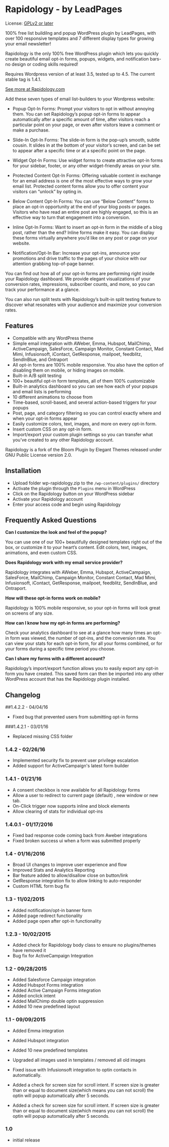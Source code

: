# Rapidology - by LeadPages

License: [GPLv2 or later](http://www.gnu.org/licenses/gpl-2.0.html)

100% free list buildilng and popup WordPress plugin by LeadPages, with
over 100 responsive templates and 7 different display types for growing
your email newsletter!

Rapidology is the only 100% free WordPress plugin which lets you
quickly create beautiful email opt-in forms, popups, widgets, and
notification bars-no design or coding skills required!

Requires Wordpress version of at least 3.5, tested up to 4.5. The
current stable tag is 1.4.1.

[See more at Rapidology.com](http://www.rapidology.com/)

Add these seven types of email list-builders to your Wordpress website:

*	Popup Opt-In Forms: Prompt your visitors to opt in without annoying them. You can set Rapidology’s popup opt-in forms to appear automatically after a specific amount of time, after visitors reach a particular point on your page, or even after visitors leave a comment or make a purchase.

*	Slide-In Opt-In Forms: The slide-in form is the pop-up’s smooth, subtle cousin. It slides in at the bottom of your visitor’s screen, and can be set to appear after a specific time or at a specific point on the page.

*	Widget Opt-In Forms: Use widget forms to create attractive opt-in forms for your sidebar, footer, or any other widget-friendly areas on your site.

*	Protected Content Opt-In Forms: Offering valuable content in exchange for an email address is one of the most effective ways to grow your email list. Protected content forms allow you to offer content your visitors can “unlock” by opting in.

*	Below Content Opt-In Forms: You can use “Below Content” forms to place an opt-in opportunity at the end of your blog posts or pages. Visitors who have read an entire post are highly engaged, so this is an effective way to turn that engagement into a conversion.

*	Inline Opt-In Forms: Want to insert an opt-in form in the middle of a blog post, rather than the end? Inline forms make it easy. You can display these forms virtually anywhere you’d like on any post or page on your website.

*	Notification/Opt-In Bar:  Increase your opt-ins, announce your promotions and drive traffic to the pages of your choice with our attention grabbing top-of-page banner.  

You can find out how all of your opt-in forms are performing right inside your Rapidology dashboard. We provide elegant visualizations of your conversion rates, impressions, subscriber counts, and more, so you can track your performance at a glance.

You can also run split tests with Rapidology’s built-in split testing feature to discover what resonates with your audience and maximize your conversion rates.

## Features

*	Compatible with any WordPress theme
*	Simple email integration with AWeber, Emma, Hubspot, MailChimp, ActiveCampaign, SalesForce, Campaign Monitor, Constant Contact, Mad Mimi, Infusionsoft, iContact, GetResponse, mailpoet, feedblitz, SendInBlue, and Ontraport
*	All opt-in forms are 100% mobile responsive. You also have the option of disabling them on mobile, or hiding images on mobile.
*	Built-in A/B split testing
*	100+ beautiful opt-in form templates, all of them 100% customizable
*	Built-in analytics dashboard so you can see how each of your popups and email lists is performing
*	10 different animations to choose from
*	Time-based, scroll-based, and several action-based triggers for your popups
*	Post, page, and category filtering so you can control exactly where and when your opt-in forms appear
*	Easily customize colors, text, images, and more on every opt-in form.
*	Insert custom CSS on any opt-in form.
*	Import/export your custom plugin settings so you can transfer what you’ve created to any other Rapidology account.

Rapidology is a fork of the Bloom Plugin by Elegant Themes released under GNU Public License version 2.0.

## Installation

*	Upload folder wp-rapidology.zip to the `/wp-content/plugins/` directory
*	Activate the plugin through the `Plugins` menu in WordPress
*	Click on the Rapidology button on your WordPress sidebar
*	Activate your Rapidology account
*	Enter your access code and begin using Rapidology

## Frequently Asked Questions

**Can I customize the look and feel of the popup?**

You can use one of our 100+ beautifully designed templates right out of the box, or customize it to your heart’s content. Edit colors, text, images, animations, and even custom CSS.

**Does Rapidology work with my email service provider?**

Rapidology integrates with AWeber, Emma, Hubspot, ActiveCampaign, SalesForce, MailChimp, Campaign Monitor, Constant Contact, Mad Mimi, Infusionsoft, iContact, GetResponse, mailpoet, feedblitz, SendInBlue, and Ontraport.

**How will these opt-in forms work on mobile?**

Rapidology is 100% mobile responsive, so your opt-in forms will look great on screens of any size.

**How can I know how my opt-in forms are performing?**

Check your analytics dashboard to see at a glance how many times an opt-in form was viewed, the number of opt-ins, and the conversion rate. You can view your stats for each opt-in form, for all your forms combined, or for your forms during a specific time period you choose.

**Can I share my forms with a different account?**

Rapidology’s import/export function allows you to easily export any opt-in form you have created. This saved form can then be imported into any other WordPress account that has the Rapidology plugin installed.

## Changelog
##1.4.2.2 - 04/04/16
* Fixed bug that prevented users from submitting opt-in forms

###1.4.2.1 - 03/01/16
* Replaced missing CSS folder

### 1.4.2 - 02/26/16
* Implemented security fix to prevent user privilege escalation
* Added support for ActiveCampaign's latest form builder

### 1.4.1 - 01/21/16
*	A consent checkbox is now available for all Rapidology forms
*   Allow a user to redirect to current page (default) , new window or new tab.
*   On-Click trigger now supports inline and block elements
*	Allow clearing of stats for individual opt-ins

### 1.4.0.1 - 01/17/2016
*	Fixed bad response code coming back from Aweber integrations
*	Fixed broken success ui when a form was submitted properly


### 1.4 - 01/16/2016
*	Broad UI changes to improve user experience and flow
*	Improved Stats and Analytics Reporting
* 	Bar feature added to allow/disallow close on button/link
* 	GetResponse integration fix to allow linking to auto-responder
* 	Custom HTML form bug fix

### 1.3 - 11/02/2015
*	Added notification/opt-in banner form
*	Added page redirect functionality
* 	Added page open after opt-in functionality

### 1.2.3 - 10/02/2015
*	Added check for Rapidology body class to ensure no plugins/themes have removed it
*	Bug fix for ActiveCampaign Integration

### 1.2 - 09/28/2015
*	Added Salesforce Campaign integration
*	Added Hubspot Forms integration
*	Added Active Campaign Forms integration
*	Added onclick intent
*	Added MailChimp double optin suppression
*	Added 10 new predefined layout

### 1.1 - 09/09/2015
*    Added Emma integration
*    Added Hubspot integration
*    Added 10 new predefined templates
*    Upgraded all images used in templates / removed all old images
*    Fixed issue with Infusionsoft integration to optin contacts in automatically.

*	 Added a check for screen size for scroll intent. If screen size is greater than or equal to document size(which means you can not scroll) the optin will popup automatically after 5 seconds.

*	Added a check for screen size for scroll intent. If screen size is greater than or equal to document size(which means you can not scroll) the optin will popup automatically after 5 seconds.


### 1.0
*	initial release
